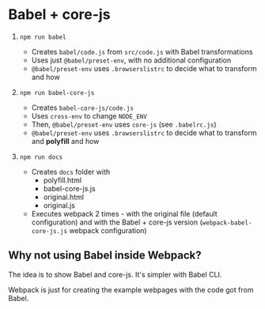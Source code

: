 # Babel + core-js

1. `npm run babel`
   * Creates `babel/code.js` from `src/code.js` with Babel transformations
   * Uses just `@babel/preset-env`, with no additional configuration 
   * `@babel/preset-env` uses `.browserslistrc` to decide what to transform and how

2. `npm run babel-core-js`
   * Creates `babel-core-js/code.js`
   * Uses `cross-env` to change `NODE_ENV`
   * Then, `@babel/preset-env` uses `core-js` (see `.babelrc.js`)
   * `@babel/preset-env` uses `.browserslistrc` to decide what to transform and **polyfill** and how

3. `npm run docs`
   * Creates `docs` folder with
     * polyfill.html
     * babel-core-js.js
     * original.html
     * original.js
   * Executes webpack 2 times - with the original file (default configuration) and with the Babel + core-js version (`webpack-babel-core-js.js` webpack configuration)


## Why not using Babel inside Webpack?
The idea is to show Babel and core-js. It's simpler with Babel CLI. 

Webpack is just for creating the example webpages with the code got from Babel.